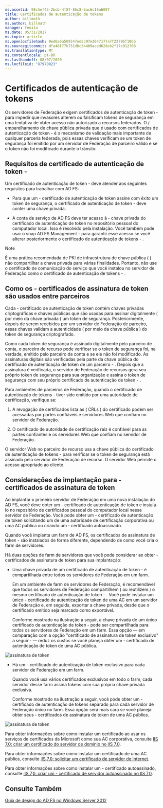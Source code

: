 ```yaml
---
ms.assetid: 98c5ef45-2bcb-4f87-86c8-5ac6c16a6097
title: Certificados de autenticação de tokens
author: billmath
ms.author: billmath
manager: femila
ms.date: 05/31/2017
ms.topic: article
ms.openlocfilehash: 9ed6a6a509547ee5c97e3647177a7f23795f10bb
ms.sourcegitcommit: dfa48f77b751dbc34409aced628eb2f17c912f08
ms.translationtype: MT
ms.contentlocale: pt-BR
ms.lasthandoff: 08/07/2020
ms.locfileid: "87970923"
---
```

# <a name="token-signing-certificates"></a>Certificados de autenticação de tokens

Os servidores de Federação exigem certificados de autenticação de token \- para impedir que invasores alterem ou falsificam tokens de segurança em uma tentativa de obter acesso não autorizado a recursos federados. O \/ emparelhamento de chave pública privada que é usado com certificados de autenticação de token \- é o mecanismo de validação mais importante de qualquer parceria federada, pois essas chaves verificam se um token de segurança foi emitido por um servidor de Federação de parceiro válido e se o token não foi modificado durante o trânsito.

## <a name="token-signing-certificate-requirements"></a>Requisitos de certificado de autenticação de token \-
Um certificado de autenticação de token \- deve atender aos seguintes requisitos para trabalhar com AD FS:

-   Para que um \- certificado de autenticação de token assine com êxito um token de segurança, o certificado de autenticação de token \- deve conter uma chave privada.

-   A conta de serviço de AD FS deve ter acesso à \- chave privada do certificado de autenticação de token no repositório pessoal do computador local. Isso é resolvido pela instalação. Você também pode usar o snap AD FS Management \- para garantir esse acesso se você alterar posteriormente o certificado de autenticação de tokens \- .

> [!NOTE]
> É uma prática recomendada de PKI de infraestrutura de chave pública \( \) não compartilhar a chave privada para várias finalidades. Portanto, não use o certificado de comunicação do serviço que você instalou no servidor de Federação como o certificado de autenticação de tokens \- .

## <a name="how-token-signing-certificates-are-used-across-partners"></a>Como os \- certificados de assinatura de token são usados entre parceiros
Cada \- certificado de autenticação de token contém chaves privadas criptográficas e chaves públicas que são usadas para assinar digitalmente \( por meio da chave privada \) um token de segurança. Posteriormente, depois de serem recebidos por um servidor de Federação de parceiro, essas chaves validam a autenticidade \( por meio da chave pública \) do token de segurança criptografado.

Como cada token de segurança é assinado digitalmente pelo parceiro de conta, o parceiro de recurso pode verificar se o token de segurança foi, na verdade, emitido pelo parceiro de conta e se ele não foi modificado. As assinaturas digitais são verificadas pela parte da chave pública do certificado de autenticação de token de um parceiro \- . Depois que a assinatura é verificada, o servidor de Federação de recursos gera seu próprio token de segurança para sua organização e assina o token de segurança com seu próprio certificado de autenticação de token \- .

Para ambientes de parceiros de Federação, quando o certificado de autenticação de tokens \- tiver sido emitido por uma autoridade de certificação, verifique se:

1.  A revogação de certificados lista as \( CRLs \) do certificado podem ser acessadas por partes confiáveis e servidores Web que confiam no servidor de Federação.

2.  O certificado de autoridade de certificação raiz é confiável para as partes confiantes e os servidores Web que confiam no servidor de Federação.

O servidor Web no parceiro de recurso usa a chave pública do certificado de autenticação de tokens \- para verificar se o token de segurança está assinado pelo servidor de Federação de recurso. O servidor Web permite o acesso apropriado ao cliente.

## <a name="deployment-considerations-for-token-signing-certificates"></a>Considerações de implantação para \- certificados de assinatura de token
Ao implantar o primeiro servidor de Federação em uma nova instalação do AD FS, você deve obter um \- certificado de autenticação de token e instalá-lo no repositório de certificados pessoal do computador local nesse servidor de Federação. Você pode obter um \- certificado de autenticação de token solicitando um de uma autoridade de certificação corporativa ou uma AC pública ou criando um \- certificado autoassinado.

Quando você implanta um farm de AD FS, os certificados de assinatura de token \- são instalados de forma diferente, dependendo de como você cria o farm de servidores.

Há duas opções de farm de servidores que você pode considerar ao obter \- certificados de assinatura de token para sua implantação:

-   Uma chave privada de um certificado de autenticação de token \- é compartilhada entre todos os servidores de Federação em um farm.

    Em um ambiente de farm de servidores de Federação, é recomendável que todos os servidores de Federação compartilhem \( ou reutilizem \) o mesmo certificado de autenticação de token \- . Você pode instalar um único \- certificado de autenticação de token de uma AC em um servidor de Federação e, em seguida, exportar a chave privada, desde que o certificado emitido seja marcado como exportável.

    Conforme mostrado na ilustração a seguir, a chave privada de um único certificado de autenticação de token \- pode ser compartilhada para todos os servidores de Federação em um farm. Essa opção — em comparação com a opção "certificado de assinatura de token exclusivo" a seguir \- — reduz os custos se você planeja obter um \- certificado de autenticação de token de uma AC pública.

![assinatura de token](media/adfs2_fedserver_certstory_3.gif)

-   Há um \- certificado de autenticação de token exclusivo para cada servidor de Federação em um farm.

    Quando você usa vários certificados exclusivos em todo o farm, cada servidor desse farm assina tokens com sua própria chave privada exclusiva.

    Conforme mostrado na ilustração a seguir, você pode obter um \- certificado de autenticação de tokens separado para cada servidor de Federação único no farm. Essa opção será mais cara se você planeja obter seus \- certificados de assinatura de token de uma AC pública.

![assinatura de token](media/adfs2_fedserver_certstory_4.gif)

Para obter informações sobre como instalar um certificado ao usar os serviços de certificados da Microsoft como sua AC corporativa, consulte [IIS 7,0: criar um certificado do servidor de domínio no IIS 7,0](https://go.microsoft.com/fwlink/?LinkId=108548).

Para obter informações sobre como instalar um certificado de uma AC pública, consulte [IIS 7,0: solicitar um certificado de servidor de Internet](https://go.microsoft.com/fwlink/?LinkId=108549).

Para obter informações sobre como instalar um \- certificado autoassinado, consulte [IIS 7,0: criar um \- certificado de servidor autoassinado no IIS 7,0](https://go.microsoft.com/fwlink/?LinkID=108271).

## <a name="see-also"></a>Consulte Também
[Guia de design do AD FS no Windows Server 2012](AD-FS-Design-Guide-in-Windows-Server-2012.md)
